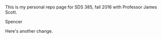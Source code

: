 This is my personal repo page for SDS 385, fall 2016 with Professor James Scott.

Spencer 

Here's another change.